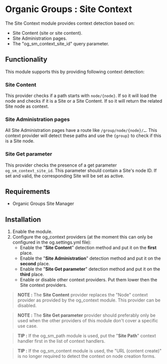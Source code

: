 # Organic Groups : Site Context
The Site Context module provides context detection based on:
* Site Content (site or site content).
* Site Administration pages.
* The "og_sm_context_site_id" query parameter.


## Functionality
This module supports this by providing following context detection:


### Site Content
This provider checks if a path starts with `node/{node}`. If so it will load the
node and checks if it is a Site or a Site Content. If so it will return the
related Site node as context.


### Site Administration pages
All Site Administration pages have a route like `/group/node/{node}/…`. This
context provider will detect these paths and use the `{group}` to check if this
is a Site node.


### Site Get parameter
This provider checks the presence of a get parameter `og_sm_context_site_id`.
This parameter should contain a Site's node ID. If set and valid, the
corresponding Site will be set as active.


## Requirements
* Organic Groups Site Manager



## Installation
1. Enable the module.
2. Configure the og_context providers (at the moment this can only be configured
   in the og.settings.yml file):
   * Enable the "**Site Content**" detection method and put it on the **first**
     place.
   * Enable the "**Site Administration**" detection method and put it on the
     **second** place.
   * Enable the "**Site Get parameter**" detection method and put it on the
     **third** place.
   * Enable or disable other context providers. Put them lower then the Site
     context providers.


> **NOTE :**
> The **Site Content** provider replaces the "Node" context provider as provided
> by the og_context module. This provider can be disabled.

> **NOTE :**
> The **Site Get parameter** provider should preferably only be used when
> the other providers of this module don't cover a specific use case.

> **TIP :**
> If the og_sm_path module is used, put the "**Site Path**" context handler
> first in the list of context handlers.

> **TIP :**
> If the og_sm_content module is used, the "URL (content create)" is no longer
> required to detect the context on node creation forms.
